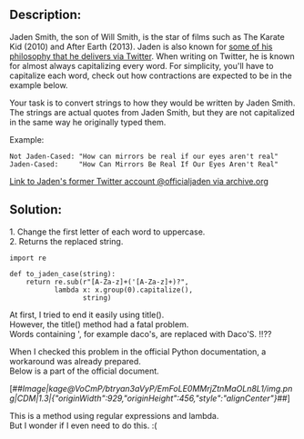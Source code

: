 ## Description:

Jaden Smith, the son of Will Smith, is the star of films such as The Karate Kid (2010) and After Earth (2013). Jaden is also known for [some of his philosophy that he delivers via Twitter](https://twitter.com/jaden). When writing on Twitter, he is known for almost always capitalizing every word. For simplicity, you'll have to capitalize each word, check out how contractions are expected to be in the example below.

Your task is to convert strings to how they would be written by Jaden Smith. The strings are actual quotes from Jaden Smith, but they are not capitalized in the same way he originally typed them.

Example:

```
Not Jaden-Cased: "How can mirrors be real if our eyes aren't real"
Jaden-Cased:     "How Can Mirrors Be Real If Our Eyes Aren't Real"
```

[Link to Jaden's former Twitter account @officialjaden via archive.org](https://web.archive.org/web/20190624190255/https://twitter.com/officialjaden)

## Solution:

1\. Change the first letter of each word to uppercase.  
2. Returns the replaced string.

```
import re

def to_jaden_case(string):
    return re.sub(r"[A-Za-z]+('[A-Za-z]+)?",
           lambda x: x.group(0).capitalize(),
                  string)
```

At first, I tried to end it easily using title().  
However, the title() method had a fatal problem.  
Words containing ', for example daco's, are replaced with Daco'S. !!??  
  
  
When I checked this problem in the official Python documentation, a workaround was already prepared.  
Below is a part of the official document.

[##_Image|kage@VoCmP/btryan3aVyP/EmFoLE0MMrjZtnMaOLn8L1/img.png|CDM|1.3|{"originWidth":929,"originHeight":456,"style":"alignCenter"}_##]

This is a method using regular expressions and lambda.  
But I wonder if I even need to do this. :(